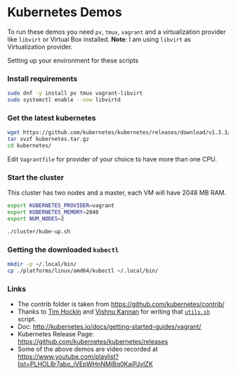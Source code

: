 # Kubernetes Demos

To run these demos you need `pv`, `tmux`, `vagrant` and a virtualization provider like `libvirt` or Virtual Box installed.
**Note**: I am using `libvirt` as Virtualization provider.

Setting up your environment for these scripts

### Install requirements

```bash
sudo dnf -y install pv tmux vagrant-libvirt
sudo systemctl enable --now libvirtd
```

### Get the latest kubernetes

```bash
wget https://github.com/kubernetes/kubernetes/releases/download/v1.3.3/kubernetes.tar.gz
tar xvzf kubernetes.tar.gz
cd kubernetes/
```

Edit `Vagrantfile` for provider of your choice to have more than one CPU.

### Start the cluster

This cluster has two nodes and a master, each VM will have 2048 MB RAM.
```bash
export KUBERNETES_PROVIDER=vagrant
export KUBERNETES_MEMORY=2048
export NUM_NODES=2

./cluster/kube-up.sh
```

### Getting the downloaded `kubectl`

```bash
mkdir -p ~/.local/bin/
cp ./platforms/linux/amd64/kubectl ~/.local/bin/
```


### Links

- The contrib folder is taken from https://github.com/kubernetes/contrib/
- Thanks to [Tim Hockin](twitter.com/thockin) and [Vishnu Kannan](twitter.com/thockin) for writing that [`utils.sh`](https://github.com/kubernetes/contrib/blob/master/micro-demos/util.sh) script.
- Doc: http://kubernetes.io/docs/getting-started-guides/vagrant/
- Kubernetes Release Page: https://github.com/kubernetes/kubernetes/releases
- Some of the above demos are video recorded at https://www.youtube.com/playlist?list=PLHOL8r7abo_iVEpWHnNMiBq0KajPJvlZK
